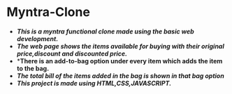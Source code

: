 # Myntra-Clone
* ***This is a myntra functional clone made using the basic web development.***
* ***The web page shows the items available for buying with their original price,discount and discounted price.***
* ***There is an add-to-bag option under every item which adds the item to the bag.**
* ***The total bill of the items added in the bag is shown in that bag option***
* ***This project is made using HTML,CSS,JAVASCRIPT.***
